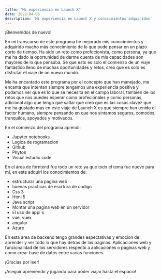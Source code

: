 ```yaml
---
title: "Mi experiencia en Launch X"
date: 2022-04-06
description: 'Mi experiencia en Launch X y conocimientos adquiridos'
---
```


¡Bienvenidos de nuevo!

En mi transcurso de este programa he mejorado mis conocimientos y adquirido mucho más conocimiento de lo que pude 
pensar en un plazo corto de tiempo. Ha sido un reto como profecionista, como persona, ya que me ha dado la oportunidad
de darme cuenta de mis capacidades son mayores de lo que pensaba. Sé que esto es solo el comienzo de un viaje fantástico
lleno de muchas oportunidades y retos, creo que es solo es disfrutar el viaje de un nuevo mundo.

Me ha encantado este programa por el concepto que han manejado, me encanta que intentan siempre tengamos una experiencia 
positiva y podamos ver que es lo que se necesita en el campo laboral, tambien de los retos que nos puedes esperar como
profecionales y como personas, adicional algo que tengo que saltar que creo que es las cosas clavez que me ha gustado mas en 
este viaje de Launch X es que siempre han tenido el factor humano, siempre pensando en que nos sintamos seguros, comodos, 
tranquilos, apoyados y motivados.

En el comienzo del programa aprendi:
- Jupyter notebooks
- Logica de rogramacion
- Github
- Phyton
- Visual estudio code

En el área de forntend fue todo un reto ya que todo el tema fue nuevo para mi, en este adquiri los conocimientos de:

- estructurar una pagina web
- buenas practicas de escrtura de codigo
- Css 3
- Html 5
- Java script
- Montar una pagina web en un servidor
- El uso de  appi´s
- vue, vuex
- angular
- Azure

En esta area de backend tengo grandes espectativas y emocion de aprender y ver todo lo que hay detras de las paginas.
Aplicaciones web y funcionalidad de los servidores respecto a aplicaciones o paginas web y como crear base de datos entre
varias funciones.

¡Gracias por leer!

¡Aseguir apreniendo y jugando para poder viajar hasta el espacio!




